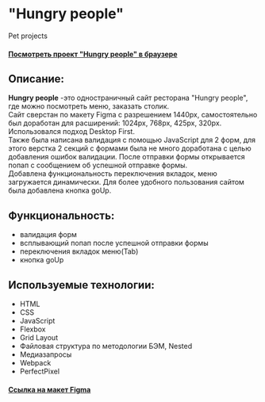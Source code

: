 # "Hungry people"
Pet projects
#### [Посмотреть проект "Hungry people" в браузере](https://annakrasnovid.github.io/hungry-people/) 

## Описание:
**Hungry people** -это одностраничный сайт ресторана "Hungry people", где можно посмотреть меню, заказать столик.  
Сайт сверстан по макету Figma с разрешением 1440px, самостоятельно был доработан для расширений: 1024px, 768px, 425px, 320px. Использовался подход Desktop First.  
Также была написана валидация с помощью JavaScript для 2 форм, для этого верстка 2 секций с формами была не много доработана с целью добавления ошибок валидации. После отправки формы открывается попап с сообщением об успешной отправке формы.  
Добавлена функциональность переключения вкладок, меню загружается динамически. 
Для более удобного пользования сайтом была добавлена кнопка goUp.

## Функциональность:
* валидация форм
* всплывающий попап после  успешной отправки формы
* переключения вкладок меню(Tab)
* кнопка goUp

## Используемые технологии:
* HTML
* CSS
* JavaScript
* Flexbox
* Grid Layout
* Файловая структура по методологии БЭМ, Nested
* Медиазапросы
* Webpack
* PerfectPixel 

#### [Ссылка на макет Figma](https://www.figma.com/file/99VWS9wLtcNpWYAvWWbNwo/Hunger---Website-Template?node-id=0%3A1)
